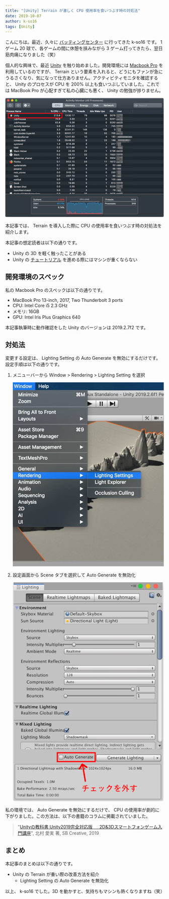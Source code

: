 ```yaml
---
title: "[Unity] Terrain が激しく CPU 使用率を食いつぶす時の対処法"
date: 2019-10-07
author: k-so16
tags: [Unity]
---
```


こんにちは。最近、久々に [バッティングセンター](https://www.daitoyo.co.jp/business/amusement/batting/) に行ってきた k-so16 です。 1 ゲーム 20 球で、各ゲームの間に休憩を挟みながら 3 ゲーム打ってきたら、翌日筋肉痛になりました（笑）

個人的な興味で、最近 [Unity](https://unity.com/ja) を触り始めました。開発環境には [Macbook Pro](https://www.apple.com/jp/macbook-pro/) を利用しているのですが、 Terrain という要素を入れると、どうにもファンが急にうるさくなり、気になって仕方ありません。アクティビティモニタを確認すると、 Unity のプロセスが CPU を 200% 以上も食いつぶしていました。これでは MacBook Pro が心配すぎて私の心臓にも悪く、 Unity の勉強が捗りません。

![](images/unity-lighting-auto-generate-conf-1.png)

本記事では、 Terrain を導入した際に CPU の使用率を食いつぶす時の対処法を紹介します。

本記事の想定読者は以下の通りです。

- Unity の 3D を軽く触ったことがある
- Unity の [チュートリアル](https://unity3d.com/jp/learn/tutorials/s/roll-ball-tutorial) を進める際にはマシンが重くならない

## 開発環境のスペック
私の Macbook Pro のスペックは以下の通りです。

- MacBook Pro 13-inch, 2017, Two Thunderbolt 3 ports
- CPU: Intel Core i5 2.3 GHz
- メモリ: 16GB
- GPU: Intel Iris Plus Graphics 640 

本記事執筆時に動作確認をした Unity のバージョンは 2019.2.7f2 です。

## 対処法
変更する設定は、 Lighting Setting の Auto Generate を無効にするだけです。設定手順は以下の通りです。

1. メニューバーから Window > Rendering > Lighting Setting を選択

    ![](images/unity-lighting-auto-generate-conf-2.png)

1. 設定画面から Scene タブを選択して Auto Generate を無効化

    ![](images/unity-lighting-auto-generate-conf-3.png)

私の環境では、 Auto Generate を無効にするだけで、 CPU の使用率が劇的に下がりました。この方法は、以下の書籍のコラムに掲載されていました。

> "[Unityの教科書 Unity2019完全対応版 &emsp; 2D&3Dスマートフォンゲーム入門講座](https://www.sbcr.jp/product/4815602543/)", 北村 愛実 著, SB Creative, 2019

## まとめ
本記事のまとめは以下の通りです。

- Unity の Terrain が重い際の改善方法を紹介
    - Lighting Setting の Auto Generate を無効化

以上、 k-so16 でした。3D を動かすと、気持ちもマシンも熱くなりますね（笑）
